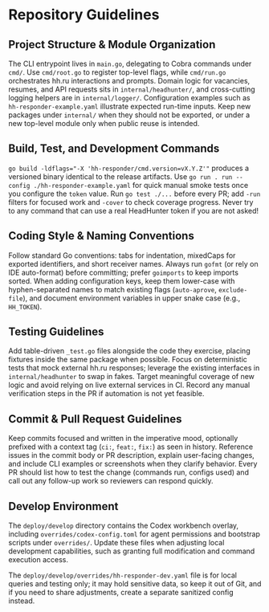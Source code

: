 # Repository Guidelines

## Project Structure & Module Organization
The CLI entrypoint lives in `main.go`, delegating to Cobra commands under `cmd/`. Use `cmd/root.go` to register top-level flags, while `cmd/run.go` orchestrates hh.ru interactions and prompts. Domain logic for vacancies, resumes, and API requests sits in `internal/headhunter/`, and cross-cutting logging helpers are in `internal/logger/`. Configuration examples such as `hh-responder-example.yaml` illustrate expected run-time inputs. Keep new packages under `internal/` when they should not be exported, or under a new top-level module only when public reuse is intended.

## Build, Test, and Development Commands
`go build -ldflags="-X 'hh-responder/cmd.version=vX.Y.Z'"` produces a versioned binary identical to the release artifacts. Use `go run . run --config ./hh-responder-example.yaml` for quick manual smoke tests once you configure the `token` value. Run `go test ./...` before every PR; add `-run` filters for focused work and `-cover` to check coverage progress. Never try to any command that can use a real HeadHunter token if you are not asked!

## Coding Style & Naming Conventions
Follow standard Go conventions: tabs for indentation, mixedCaps for exported identifiers, and short receiver names. Always run `gofmt` (or rely on IDE auto-format) before committing; prefer `goimports` to keep imports sorted. When adding configuration keys, keep them lower-case with hyphen-separated names to match existing flags (`auto-aprove`, `exclude-file`), and document environment variables in upper snake case (e.g., `HH_TOKEN`).

## Testing Guidelines
Add table-driven `_test.go` files alongside the code they exercise, placing fixtures inside the same package when possible. Focus on deterministic tests that mock external hh.ru responses; leverage the existing interfaces in `internal/headhunter` to swap in fakes. Target meaningful coverage of new logic and avoid relying on live external services in CI. Record any manual verification steps in the PR if automation is not yet feasible.

## Commit & Pull Request Guidelines
Keep commits focused and written in the imperative mood, optionally prefixed with a context tag (`ci:`, `feat:`, `fix:`) as seen in history. Reference issues in the commit body or PR description, explain user-facing changes, and include CLI examples or screenshots when they clarify behavior. Every PR should list how to test the change (commands run, configs used) and call out any follow-up work so reviewers can respond quickly.

## Develop Environment
The `deploy/develop` directory contains the Codex workbench overlay, including `overrides/codex-config.toml` for agent permissions and bootstrap scripts under `overrides/`. Update these files when adjusting local development capabilities, such as granting full modification and command execution access.

The `deploy/develop/overrides/hh-responder-dev.yaml` file is for local queries and testing only; it may hold sensitive data, so keep it out of Git, and if you need to share adjustments, create a separate sanitized config instead.
